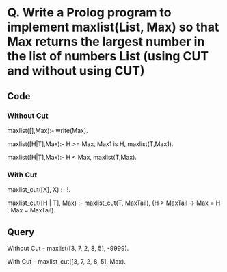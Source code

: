 # Q. Write a Prolog program to implement maxlist(List, Max) so that Max returns the largest number in the list of numbers List (using CUT and without using CUT)

## Code

### Without Cut

maxlist([],Max):- write(Max).

maxlist([H|T],Max):-
    H >= Max,
    Max1 is H,
    maxlist(T,Max1).

maxlist([H|T],Max):-
    H < Max,
    maxlist(T,Max).

### With Cut

maxlist_cut([X], X) :- !.

maxlist_cut([H | T], Max) :-
    maxlist_cut(T, MaxTail),
    (H > MaxTail -> Max = H ; Max = MaxTail).

## Query

Without Cut - maxlist([3, 7, 2, 8, 5], -9999).

With Cut - maxlist_cut([3, 7, 2, 8, 5], Max).
